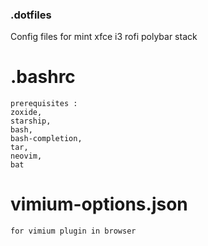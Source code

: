 ### .dotfiles
Config files for mint xfce i3 rofi polybar stack

# .bashrc
    prerequisites :
    zoxide,
    starship,
    bash,
    bash-completion,
    tar,
    neovim,
    bat
# vimium-options.json
    for vimium plugin in browser
